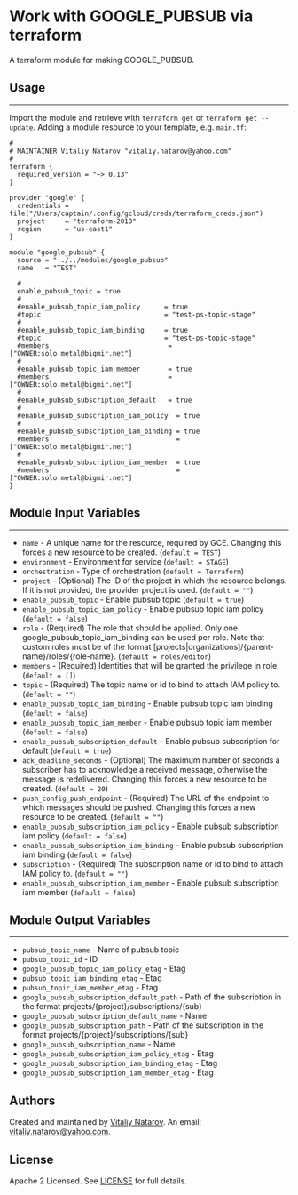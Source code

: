 # Work with GOOGLE_PUBSUB via terraform

A terraform module for making GOOGLE_PUBSUB.


## Usage
----------------------
Import the module and retrieve with ```terraform get``` or ```terraform get --update```. Adding a module resource to your template, e.g. `main.tf`:

```
#
# MAINTAINER Vitaliy Natarov "vitaliy.natarov@yahoo.com"
#
terraform {
  required_version = "~> 0.13"
}

provider "google" {
  credentials = file("/Users/captain/.config/gcloud/creds/terraform_creds.json")
  project     = "terraform-2018"
  region      = "us-east1"
}

module "google_pubsub" {
  source = "../../modules/google_pubsub"
  name   = "TEST"

  #
  enable_pubsub_topic = true
  #
  #enable_pubsub_topic_iam_policy      = true
  #topic                               = "test-ps-topic-stage"
  #
  #enable_pubsub_topic_iam_binding     = true
  #topic                               = "test-ps-topic-stage"
  #members                              = ["OWNER:solo.metal@bigmir.net"]
  #
  #enable_pubsub_topic_iam_member       = true
  #members                              = ["OWNER:solo.metal@bigmir.net"]
  #
  #enable_pubsub_subscription_default   = true
  #
  #enable_pubsub_subscription_iam_policy  = true
  #
  #enable_pubsub_subscription_iam_binding = true
  #members                                = ["OWNER:solo.metal@bigmir.net"]
  #
  #enable_pubsub_subscription_iam_member  = true
  #members                                = ["OWNER:solo.metal@bigmir.net"]
}

```

## Module Input Variables
----------------------
- `name` - A unique name for the resource, required by GCE. Changing this forces a new resource to be created. (`default = TEST`)
- `environment` - Environment for service (`default = STAGE`)
- `orchestration` - Type of orchestration (`default = Terraform`)
- `project` - (Optional) The ID of the project in which the resource belongs. If it is not provided, the provider project is used. (`default = ""`)
- `enable_pubsub_topic` - Enable pubsub topic (`default = true`)
- `enable_pubsub_topic_iam_policy` - Enable pubsub topic iam policy (`default = false`)
- `role` - (Required) The role that should be applied. Only one google_pubsub_topic_iam_binding can be used per role. Note that custom roles must be of the format [projects|organizations]/{parent-name}/roles/{role-name}. (`default = roles/editor`)
- `members` - (Required) Identities that will be granted the privilege in role. (`default = []`)
- `topic` - (Required) The topic name or id to bind to attach IAM policy to. (`default = ""`)
- `enable_pubsub_topic_iam_binding` - Enable pubsub topic iam binding (`default = false`)
- `enable_pubsub_topic_iam_member` - Enable pubsub topic iam member (`default = false`)
- `enable_pubsub_subscription_default` - Enable pubsub subscription for default (`default = true`)
- `ack_deadline_seconds` - (Optional) The maximum number of seconds a subscriber has to acknowledge a received message, otherwise the message is redelivered. Changing this forces a new resource to be created. (`default = 20`)
- `push_config_push_endpoint` - (Required) The URL of the endpoint to which messages should be pushed. Changing this forces a new resource to be created. (`default = ""`)
- `enable_pubsub_subscription_iam_policy` - Enable pubsub subscription iam policy (`default = false`)
- `enable_pubsub_subscription_iam_binding` - Enable pubsub subscription iam binding (`default = false`)
- `subscription` - (Required) The subscription name or id to bind to attach IAM policy to. (`default = ""`)
- `enable_pubsub_subscription_iam_member` - Enable pubsub subscription iam member (`default = false`)

## Module Output Variables
----------------------
- `pubsub_topic_name` - Name of pubsub topic
- `pubsub_topic_id` - ID
- `google_pubsub_topic_iam_policy_etag` - Etag
- `pubsub_topic_iam_binding_etag` - Etag
- `pubsub_topic_iam_member_etag` - Etag
- `google_pubsub_subscription_default_path` - Path of the subscription in the format projects/{project}/subscriptions/{sub}
- `google_pubsub_subscription_default_name` - Name
- `google_pubsub_subscription_path` - Path of the subscription in the format projects/{project}/subscriptions/{sub}
- `google_pubsub_subscription_name` - Name
- `google_pubsub_subscription_iam_policy_etag` - Etag
- `google_pubsub_subscription_iam_binding_etag` - Etag
- `google_pubsub_subscription_iam_member_etag` - Etag


## Authors

Created and maintained by [Vitaliy Natarov](https://github.com/SebastianUA). An email: [vitaliy.natarov@yahoo.com](vitaliy.natarov@yahoo.com).

## License

Apache 2 Licensed. See [LICENSE](https://github.com/SebastianUA/terraform/blob/master/LICENSE) for full details.
